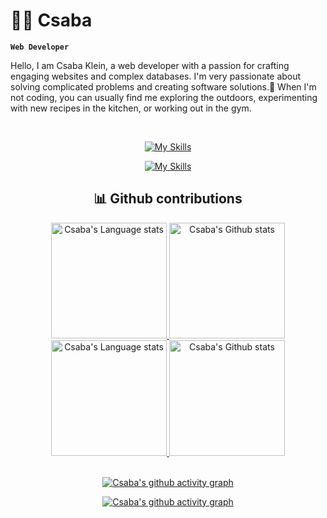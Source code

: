 # 🧗‍♂️ Csaba
**`Web Developer`**

Hello, I am Csaba Klein, a web developer with a passion for crafting engaging websites and complex databases. I'm very passionate about solving complicated problems and creating software solutions.🤖 When I'm not coding, you can usually find me exploring the outdoors, experimenting with new recipes in the kitchen, or working out in the gym.

<br />

 
<div align="center" >
  

  
[![My Skills](https://skillicons.dev/icons?i=html,css,sass,javascript,nodejs,typescript,react,nextjs,python,django,figma,postgres,postman,jest&theme=dark#gh-dark-mode-only)](https://skillicons.dev#gh-dark-mode-only)
  
[![My Skills](https://skillicons.dev/icons?i=html,css,sass,javascript,nodejs,typescript,react,nextjs,python,django,tailwind,figma,postgres,postman,jest&theme=light#gh-light-mode-only)](https://skillicons.dev#gh-light-mode-only)
  
  ## 📊 Github contributions
    
<!-- Dark Mode -->
  <div align="center"> 
    <a href="https://github.com/anuraghazra/github-readme-stats#gh-dark-mode-only">
      <img height=185 src="https://github-readme-stats.vercel.app/api/top-langs/?username=YairKlein92&layout=compact&langs_count=10&hide_border=true&role=owner,collaborator&theme=ayu-mirage&bg_color=030917#gh-dark-mode-only"   alt="Csaba's Language stats" />
    </a>
    <a href="https://github.com/anuraghazra/github-readme-stats#gh-dark-mode-only">
      <img height=185 src="https://github-readme-stats.vercel.app/api?username=YairKlein92&count_private=true&line_height=28&hide_border=true&include_all_commits=true&role=owner,collaborator&exclude_repo=github-readme-stats&show_icons=true&theme=ayu-mirage&bg_color=030917#gh-dark-mode-only" alt="Csaba's Github stats" />
    </a>
  </div>
 
  <!-- Light Mode -->
  <div align="center"> 
    <a href="https://github.com/anuraghazra/github-readme-stats#gh-light-mode-only">
      <img height=185 src="https://github-readme-stats.vercel.app/api/top-langs/?username=YairKlein92&layout=compact&langs_count=10&hide_border=true&role=owner,collaborator&theme=cobalt#gh-light-mode-only" alt="Csaba's Language stats" />
    </a>
    <a href="https://github.com/YairKlein92/github-readme-stats#gh-light-mode-only">
      <img height=185 src="https://github-readme-stats.vercel.app/api?username=YairKlein92&show_icons=true&count_private=true&line_height=28&hide_border=true&include_all_commits=true&role=owner,collaborator&exclude_repo=github-readme-stats&theme=cobalt#gh-light-mode-only" alt="Csaba's Github stats" />
    </a>
  </div>
  <br />

[![Csaba's github activity graph](https://github-graph.herokuapp.com/graph?username=YairKlein92&hide_border=true&radius=15&theme=gruvbox&hide_title=true&bg_color=020712)](https://github.com/YairKlein92#gh-dark-mode-only)
  
[![Csaba's github activity graph](https://github-graph.herokuapp.com/graph?username=YairKlein92&hide_border=true&radius=15&theme=gruvbox&hide_title=true&line=020712&color=3572A5&point=3572A5)](https://github.com/YairKlein92#gh-light-mode-only)
</div>
